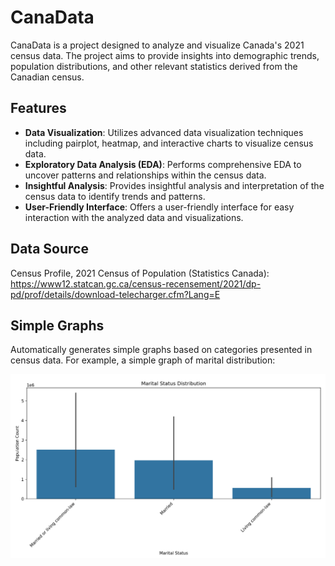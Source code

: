 # CanaData
CanaData is a project designed to analyze and visualize Canada's 2021 census data. The project aims to provide insights into demographic trends, population distributions, and other relevant statistics derived from the Canadian census.

## Features
- **Data Visualization**: Utilizes advanced data visualization techniques including pairplot, heatmap, and interactive charts to visualize census data.
- **Exploratory Data Analysis (EDA)**: Performs comprehensive EDA to uncover patterns and relationships within the census data.
- **Insightful Analysis**: Provides insightful analysis and interpretation of the census data to identify trends and patterns.
- **User-Friendly Interface**: Offers a user-friendly interface for easy interaction with the analyzed data and visualizations.

## Data Source
Census Profile, 2021 Census of Population (Statistics Canada): https://www12.statcan.gc.ca/census-recensement/2021/dp-pd/prof/details/download-telecharger.cfm?Lang=E

## Simple Graphs
Automatically generates simple graphs based on categories presented in census data. For example, a simple graph of marital distribution:

![Marital Status Distribution](MaritalStatusDistribution.png)